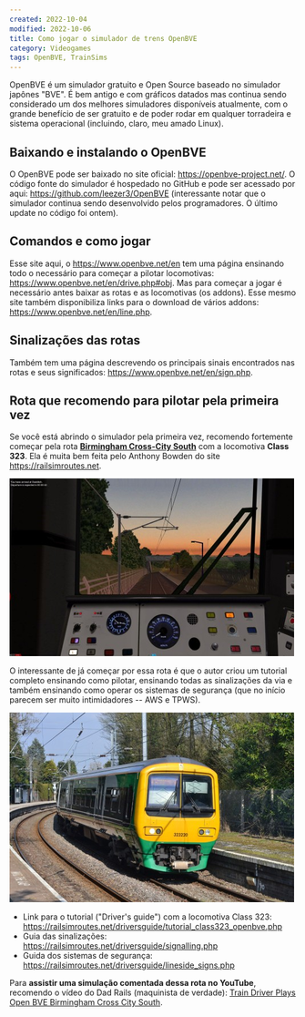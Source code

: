 ```yaml
---
created: 2022-10-04
modified: 2022-10-06
title: Como jogar o simulador de trens OpenBVE
category: Videogames
tags: OpenBVE, TrainSims
---
```


OpenBVE é um simulador gratuito e Open Source baseado no simulador japônes "BVE". É bem antigo e com gráficos datados mas continua sendo considerado um dos melhores simuladores disponíveis atualmente, com o grande benefício de ser gratuito e de poder rodar em qualquer torradeira e sistema operacional (incluindo, claro, meu amado Linux).

## Baixando e instalando o OpenBVE

O OpenBVE pode ser baixado no site oficial: <https://openbve-project.net/>. O código fonte do simulador é hospedado no GitHub e pode ser acessado por aqui: <https://github.com/leezer3/OpenBVE> (interessante notar que o simulador continua sendo desenvolvido pelos programadores. O último update no código foi ontem).

## Comandos e como jogar

Esse site aqui, o <https://www.openbve.net/en> tem uma página ensinando todo o necessário para começar a pilotar locomotivas: <https://www.openbve.net/en/drive.php#obj>. Mas para começar a jogar é necessário antes baixar as rotas e as locomotivas (os addons). Esse mesmo site também disponibiliza links para o download de vários addons: <https://www.openbve.net/en/line.php>.

## Sinalizações das rotas

Também tem uma página descrevendo os principais sinais encontrados nas rotas e seus significados: <https://www.openbve.net/en/sign.php>.

## Rota que recomendo para pilotar pela primeira vez

Se você está abrindo o simulador pela primeira vez, recomendo fortemente começar pela rota [
**Birmingham Cross-City South**](https://railsimroutes.net/bve_trainsim/x-city_south.php) com a locomotiva **Class 323**. Ela é muita bem feita pelo Anthony Bowden do site <https://railsimroutes.net>.

![Birmingham Cross-City South screenshot da rota](/img/posts/openbve/xcs_1_31_redditch.jpg)

O interessante de já começar por essa rota é que o autor criou um tutorial completo ensinando como pilotar, ensinando todas as sinalizações da via e também ensinando como operar os sistemas de segurança (que no início parecem ser muito intimidadores -- AWS e TPWS).

![Birmingham Cross-City South screenshot da rota](/img/posts/openbve/class323.jpeg)

* Link para o tutorial ("Driver's guide") com a locomotiva Class 323: <https://railsimroutes.net/driversguide/tutorial_class323_openbve.php>
* Guia das sinalizações: <https://railsimroutes.net/driversguide/signalling.php>
* Guida dos sistemas de segurança: <https://railsimroutes.net/driversguide/lineside_signs.php>

Para **assistir uma simulação comentada dessa rota no YouTube**, recomendo o vídeo do Dad Rails (maquinista de verdade): [Train Driver Plays Open BVE Birmingham Cross City South](https://www.youtube.com/watch?v=XlVI6XMKaxc&t=3408s).

